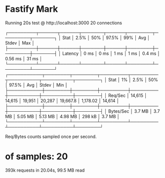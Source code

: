 # Fastify Mark

Running 20s test @ http://localhost:3000
20 connections

┌─────────┬──────┬──────┬───────┬──────┬────────┬─────────┬───────┐
│ Stat    │ 2.5% │ 50%  │ 97.5% │ 99%  │ Avg    │ Stdev   │ Max   │
├─────────┼──────┼──────┼───────┼──────┼────────┼─────────┼───────┤
│ Latency │ 0 ms │ 0 ms │ 1 ms  │ 1 ms │ 0.4 ms │ 0.56 ms │ 31 ms │
└─────────┴──────┴──────┴───────┴──────┴────────┴─────────┴───────┘
┌───────────┬────────┬────────┬─────────┬─────────┬──────────┬──────────┬────────┐
│ Stat      │ 1%     │ 2.5%   │ 50%     │ 97.5%   │ Avg      │ Stdev    │ Min    │
├───────────┼────────┼────────┼─────────┼─────────┼──────────┼──────────┼────────┤
│ Req/Sec   │ 14,615 │ 14,615 │ 19,951  │ 20,287  │ 19,667.8 │ 1,178.02 │ 14,614 │
├───────────┼────────┼────────┼─────────┼─────────┼──────────┼──────────┼────────┤
│ Bytes/Sec │ 3.7 MB │ 3.7 MB │ 5.05 MB │ 5.13 MB │ 4.98 MB  │ 298 kB   │ 3.7 MB │
└───────────┴────────┴────────┴─────────┴─────────┴──────────┴──────────┴────────┘

Req/Bytes counts sampled once per second.

# of samples: 20

393k requests in 20.04s, 99.5 MB read
